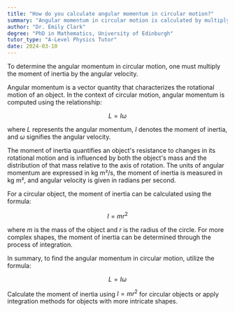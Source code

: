 ```yaml
---
title: "How do you calculate angular momentum in circular motion?"
summary: "Angular momentum in circular motion is calculated by multiplying the moment of inertia by the angular velocity."
author: "Dr. Emily Clark"
degree: "PhD in Mathematics, University of Edinburgh"
tutor_type: "A-Level Physics Tutor"
date: 2024-03-10
---
```


To determine the angular momentum in circular motion, one must multiply the moment of inertia by the angular velocity.

Angular momentum is a vector quantity that characterizes the rotational motion of an object. In the context of circular motion, angular momentum is computed using the relationship:

$$
L = I \omega
$$

where $L$ represents the angular momentum, $I$ denotes the moment of inertia, and $\omega$ signifies the angular velocity. 

The moment of inertia quantifies an object's resistance to changes in its rotational motion and is influenced by both the object's mass and the distribution of that mass relative to the axis of rotation. The units of angular momentum are expressed in kg m²/s, the moment of inertia is measured in kg m², and angular velocity is given in radians per second.

For a circular object, the moment of inertia can be calculated using the formula:

$$
I = mr^2
$$

where $m$ is the mass of the object and $r$ is the radius of the circle. For more complex shapes, the moment of inertia can be determined through the process of integration.

In summary, to find the angular momentum in circular motion, utilize the formula:

$$
L = I \omega
$$

Calculate the moment of inertia using $I = mr^2$ for circular objects or apply integration methods for objects with more intricate shapes.
    